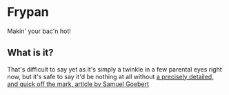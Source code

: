 Frypan
======

Makin' your bac'n hot!


What is it?
-----------

That's difficult to say yet as it's simply a twinkle in a few parental eyes right now, but it's safe to say it'd be nothing at all without [a precisely detailed, and quick off the mark, article by Samuel Goebert](http://blog.bigcurl.de/2009/04/running-sinatra-apps-on-google.html)
